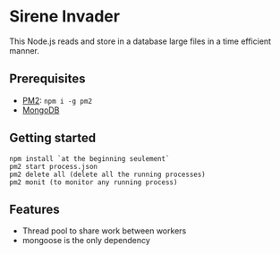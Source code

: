 # Sirene Invader

This Node.js reads and store in a database large files in a time efficient manner.

## Prerequisites

- [PM2](https://pm2.keymetrics.io/docs/usage/quick-start/): `npm i -g pm2`
- [MongoDB](https://docs.mongodb.com/manual/installation/)

## Getting started

```shell
npm install `at the beginning seulement`
pm2 start process.json
pm2 delete all (delete all the running processes)
pm2 monit (to monitor any running process)
```

## Features

- Thread pool to share work between workers
- mongoose is the only dependency


